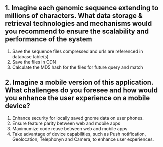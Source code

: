 ## 1. Imagine each genomic sequence extending to millions of characters. What data storage & retrieval technologies and mechanisms would you recommend to ensure the scalability and performance of the system

1. Save the sequence files compressed and urls are referenced in database table(s)
2. Save the files in CDN
3. Calculate the MD5 hash for the files for future query and match

## 2. Imagine a mobile version of this application. What challenges do you foresee and how would you enhance the user experience on a mobile device?

1. Enhance security for locally saved gnome data on user phones.
2. Ensure feature parity between web and mobile apps
3. Maximumize code reuse between web and mobile apps
4. Take advantage of device capabilities, such as Push notification, Geolocation, Telephonyn and Camera, to enhance user experiences.